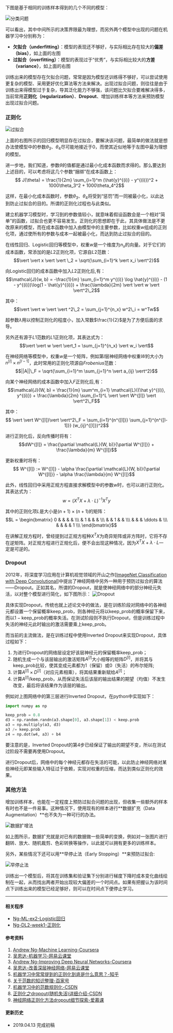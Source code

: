 下图是基于相同的训练样本得到的几个不同的模型：

![分类问题](https://i.loli.net/2019/05/05/5cce9ea0ddbe4.jpg)

可以看出，其中中间所示的决策界限最为理想，而另外两个模型中出现的问题在机器学习中分别称为：
* **欠拟合（underfitting）**：模型的表现还不够好，与实际相比存在较大的**偏差（bias）**，如上面的左图
* **过拟合（overfitting）**：模型的表现过于“优秀”，与实际相比较大的**方差（variance）**，如上面的右图

训练出来的模型存在欠拟合问题，常常是因为模型还训练得不够好，可以尝试使用更复杂的模型、采用更好优化算法等方法来解决。出现过拟合问题，则往往是由于训练出来得模型过于复杂，导其泛化能力不够强，该问题比欠拟合要难解决得多，当前常用**正则化（regularization）**、**Dropout**、增加训练样本等方法来预防模型出现过拟合问题。

### 正则化
![过拟合](https://i.loli.net/2019/05/05/5cce9eae4a525.jpg)

上面的右图所示的回归模型明显存在过拟合，要解决该问题，最简单的做法就是想办法使模型中的参数$\theta_3$、$\theta_4$尽可能地接近于$0$，而使其近似地等于左图中最为理想的模型。

进一步地，我们知道，参数$\theta$的值都是通过最小化成本函数而求得的。那么要达到上述目的，可以考虑将这几个参数“捆绑”在成本函数上：$$ J(\theta) = \frac{1}{2m} \sum_{i=1}^m (\hat{y}^{(i)} - y^{(i)})^2 + 1000\theta_3^2 + 1000\theta_4^2$$

这样，在最小化成本函数时，参数$\theta_3$、$\theta_4$将受到“惩罚”而一同被最小化，以此达到防止过拟合的目的。所谓的正则化过程也与此类似。

建立机器学习模型时，学习到的参数值较小，就意味着假设函数会是一个相对“简单”的函数，过拟合也更不容易发生。正则化的思想即在于此，其具体做法是不更改原来的模型，而在成本函数中加入由模型中的主要参数，比如权重$w$组成的正则化项，通过使所有的参数与成本一起被最小化，而达到防止过拟合的目的。

在线性回归、Logistic回归等模型中，权重$w$是一个维度为$n_x$的向量。对于它们的成本函数，常添加的是$L2$正则化项，它源自$L2$范数：$$\vert \vert x \vert \vert \_2 = \sqrt{\sum_{i=1}^k \vert x_i \vert^2}$$

向Logistic回归的成本函数中加入$L2$正则化后,有：$$\mathcal{J}(w, b) = -\frac{1}{m} \sum_{i=1}^m y^{(i)} \log \hat{y}^{(i)} - (1 - y^{(i)})\log(1 - \hat{y}^{(i)}) + \frac{\lambda}{2m} \vert \vert w \vert \vert^2\_2$$

其中：$$\vert \vert w \vert \vert ^2\_2 = \sum_{j=1}^{n_x} w^2\_i = w^Tw$$

超参数$\lambda$用以控制正则化的程度小，加入常数$\frac{1}{2}$是为了方便后面的求导。

另外还有源于$L1$范数的$L1$正则化项，其表达式为：$$\vert \vert w \vert \vert_1 = \sum_{j=1}^{n_x} \vert w_i \vert$$

在神经网络等模型中，权重$w$是一个矩阵，例如第$l$层神经网络中权重$W$的大小为$n^{[l]} \times n^{[l-1]}$，此时常用的正则化项源自$Frobenius$范数：$$||A||\_F = \sqrt{\sum_{i=1}^m \sum_{j=1}^n  \vert a_{ij} \vert^2}$$

向某个神经网络的成本函数中加入$F$正则化后,有：$$\mathcal{J}(W, b) = \frac{1}{m} \sum^m_{i=1} \mathcal{L}({\hat y}^{(i)}, y^{(i)}) + \frac{\lambda}{2m} \sum_{l=1}^L \vert \vert W^{[l]} \vert \vert^2\_F$$

其中：$$ \vert \vert W^{[l]}\vert \vert^2\_F = \sum_{i=1}^{n^{[l]}} \sum_{j=1}^{n^{[l-1]}} (w_{ij}^{[l]})^2$$

进行正则化后，反向传播时将有：$$dW^{[l]} = \frac{\partial \mathcal{L}(W, b)}{\partial W^{[l]}} + \frac{\lambda}{m} W^{[l]}$$

更新权重时将有：$$ W^{[l]} := W^{[l]} - \alpha \frac{\partial \mathcal{L}(W, b)}{\partial W^{[l]}} - \alpha \frac{\lambda}{m} W^{[l]}$$

此外，线性回归中采用正规方程直接求解模型中的参数$w$时，也可以进行正则化。其表达式为：$$w = \left( X^TX + \lambda \cdot L \right)^{-1} X^Ty$$

其中的正则化项$L$是大小是$(n+1)\times(n+1)$的矩阵：$$L = \begin{bmatrix} 0 & & & & \\\ & 1 & & & \\\ & & 1 & & \\\ & & & \ddots & \\\ & & & & 1 \\\ \end{bmatrix}$$

在讲解正规方程时，曾经提到过正规方程种$X^TX$为奇异矩阵或非方阵时，它将不存在逆矩阵。对正规方程进行正规化后，便不会出现这种情况，因为$X^TX + \lambda \cdot L$一定是可逆的。

### Dropout
2012年，将深度学习应用在计算机视觉领域的开山之作[[ImageNet Classification with Deep Convolutional](http://papers.nips.cc/paper/4824-imagenet-classification-with-deep-convolutional-neural-networks.pdf)]中提出了神经网络中另外一种用于预防过拟合的算法——Dropout。正如其名，所谓的Dropout，就是使神经网络中的部分神经元失活，以对整个模型进行简化，如下图所示：
![Dropout](https://i.loli.net/2019/05/05/5cce9ebb348fa.jpg)

具体实现Dropout，传统也就上述论文中的做法，是在训练阶段对网络中的各神经元都设置一个保留概率$\text{keep_prob}$，则各神经元将以$\text{keep_prob}$的概率保留下来，而以$1 - \text{keep_prob}$的概率失活。在测试阶段则不执行Dropout，但是训练过程中失活的神经元此时输出的激活需要乘上$\text{keep_prob}$。

而当前的主流做法，是在训练过程中使用Inverted Dropout来实现Dropout，具体过程如下：
1. 为进行Dropout的网络层设定好该层神经元的保留概率$\text{keep_prob}$；
2. 随机生成一个与该层输出的激活矩阵$A^{[l]}$大小相等的矩阵$D^{[l]}$，并将其与$\text{keep_prob}$比较，使其变成元素都为$1$（保留）或$0$（失活）的布尔矩阵;
3. 计算$A^{[l]} \times D^{[l]}$（对应元素相乘），将其结果重新赋给$A^{[l]}$；
4. 计算$A^{[l]}/\text{keep_prob}$，从而保证失活后该层的输出结果的期望（均值）不发生改变，最后将该结果作为该层的输出。

例如对上图网络中的第三层进行Inverted Dropout，在python中实现如下：
```python
import numpy as np

keep_prob = 0.8
d3 = np.random.randn(a3.shape[0], a3.shape[1]) < keep.prob 
a3 = np.multiply(a3, d3)
a3 /= keep.prob
z4 = np.dot(w4, a3) + b4
```
要注意的是，Inverted Dropout的第$4$步已经保证了输出的期望不变，所以在测试过阶段不需要再使用Dropout。

进行Dropout后，网络中的每个神经元都存在失活的可能，以此防止神经网络对某些神经元即某些输入特征过于依赖，实现对权重的压缩，而达到类似正则化的效果。

### 其他方法

增加训练样本，也能在一定程度上预防过拟合问题的出现，但收集一些额外的样本有时也不是一件易事。这种情况下，使用现有的样本进行**数据扩充（Data Augmentation）**也不失为一种可行的办法。

![数据扩增法](https://i.loli.net/2019/05/05/5cce9ed1d5b5d.jpg)

如上图所示，数据扩充就是对已有的数据做一些简单的变换，例如对一张图片进行翻转、放大、随机裁剪、色彩转换等操作，以此就可以拥有更多的训练样本。

另外，某些情况下还可以用**早停止法（Early Stopping）**来预防过拟合:

![早停止法](https://i.loli.net/2019/05/05/5cce9edb82100.jpg)

训练出一个模型后，将其在训练集和验证集下分别进行梯度下降时成本变化曲线绘制在一起，从而找出两者开始出现较大偏差的一个时间点。如果有把握认为该时间点下训练出来的模型已经足够好，则可以在时间点下便停止学习。

***
#### 相关程序
* [Ng-ML-ex2-Logistic回归](https://github.com/BinWeber/Machine_Learning/blob/master/Ng_Machine_Learning/ex2/ex2_Logistic_Regression_Regularization.ipynb)
* [Ng-DL2-week1-正则化](https://github.com/BinWeber/Machine_Learning/blob/master/Ng_Deep_Learning/2_Neural_Network_Improve/week_1/Regularization.ipynb)

#### 参考资料
1. [Andrew Ng-Machine Learning-Coursera](https://www.coursera.org/learn/machine-learning/)
2. [吴恩达-机器学习-网易云课堂](https://study.163.com/course/introduction/1004570029.htm)
3. [Andrew Ng-Improving Deep Neural Networks-Coursera](https://www.coursera.org/learn/deep-neural-network/)
4. [吴恩达-改善深层神经网络-网易云课堂](http://mooc.study.163.com/course/deeplearning_ai-2001281003#/info)
5. [机器学习中常常提到的正则化到底是什么意思？-知乎](https://www.zhihu.com/question/20924039/answer/131421690)
6. [关于范数的知识整理-百家号](https://baijiahao.baidu.com/s?id=1607333156323286278&wfr=spider&for=pc)
7. [机器学习中的范数规则化-CSDN](https://blog.csdn.net/zouxy09/article/details/24971995/)
8. [正则化之dropout(随机失活)详细介绍-CSDN](https://blog.csdn.net/sinat_29957455/article/details/81023154)
9. [神经网络正则化方法dropout细节探索-爱慕课](https://www.imooc.com/article/30129)


#### 更新历史
* 2019.04.13 完成初稿

